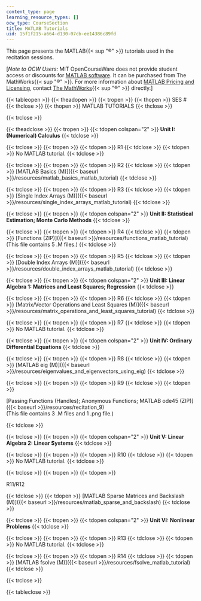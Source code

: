```yaml
---
content_type: page
learning_resource_types: []
ocw_type: CourseSection
title: MATLAB Tutorials
uid: 15f1f215-a664-d130-07cb-ee14386c89fd
---
```


This page presents the MATLAB{{< sup "®" >}} tutorials used in the recitation sessions.

\[_Note to OCW Users:_ MIT OpenCourseWare does not provide student access or discounts for [MATLAB software](http://www.mathworks.com/products/matlab/). It can be purchased from The MathWorks{{< sup "®" >}}. For more information about [MATLAB Pricing and Licensing](http://www.mathworks.com/products/matlab/pricing_licensing.html?s_iid=ML2012_pricing_a#commercial_use), contact [The MathWorks](http://www.mathworks.com/index.html){{< sup "®" >}} directly.\]

{{< tableopen >}}
{{< theadopen >}}
{{< tropen >}}
{{< thopen >}}
SES #
{{< thclose >}}
{{< thopen >}}
MATLAB TUTORIALS
{{< thclose >}}

{{< trclose >}}

{{< theadclose >}}
{{< tropen >}}
{{< tdopen colspan="2" >}}
**Unit I: (Numerical) Calculus**
{{< tdclose >}}

{{< trclose >}}
{{< tropen >}}
{{< tdopen >}}
R1
{{< tdclose >}}
{{< tdopen >}}
No MATLAB tutorial.
{{< tdclose >}}

{{< trclose >}}
{{< tropen >}}
{{< tdopen >}}
R2
{{< tdclose >}}
{{< tdopen >}}
[MATLAB Basics (M)]({{< baseurl >}}/resources/matlab_basics_matlab_tutorial)
{{< tdclose >}}

{{< trclose >}}
{{< tropen >}}
{{< tdopen >}}
R3
{{< tdclose >}}
{{< tdopen >}}
[Single Index Arrays (M)]({{< baseurl >}}/resources/single_index_arrays_matlab_tutorial)
{{< tdclose >}}

{{< trclose >}}
{{< tropen >}}
{{< tdopen colspan="2" >}}
**Unit II: Statistical Estimation; Monte Carlo Methods**
{{< tdclose >}}

{{< trclose >}}
{{< tropen >}}
{{< tdopen >}}
R4
{{< tdclose >}}
{{< tdopen >}}
[Functions (ZIP)]({{< baseurl >}}/resources/functions_matlab_tutorial) (This file contains 5 .M files.)
{{< tdclose >}}

{{< trclose >}}
{{< tropen >}}
{{< tdopen >}}
R5
{{< tdclose >}}
{{< tdopen >}}
[Double Index Arrays (M)]({{< baseurl >}}/resources/double_index_arrays_matlab_tutorial)
{{< tdclose >}}

{{< trclose >}}
{{< tropen >}}
{{< tdopen colspan="2" >}}
**Unit III: Linear Algebra 1: Matrices and Least Squares; Regression**
{{< tdclose >}}

{{< trclose >}}
{{< tropen >}}
{{< tdopen >}}
R6
{{< tdclose >}}
{{< tdopen >}}
[Matrix/Vector Operations and Least Squares (M)]({{< baseurl >}}/resources/matrix_operations_and_least_squares_tutorial)
{{< tdclose >}}

{{< trclose >}}
{{< tropen >}}
{{< tdopen >}}
R7
{{< tdclose >}}
{{< tdopen >}}
No MATLAB tutorial.
{{< tdclose >}}

{{< trclose >}}
{{< tropen >}}
{{< tdopen colspan="2" >}}
**Unit IV: Ordinary Differential Equations**
{{< tdclose >}}

{{< trclose >}}
{{< tropen >}}
{{< tdopen >}}
R8
{{< tdclose >}}
{{< tdopen >}}
[MATLAB eig (M)]({{< baseurl >}}/resources/eigenvalues_and_eigenvectors_using_eig)
{{< tdclose >}}

{{< trclose >}}
{{< tropen >}}
{{< tdopen >}}
R9
{{< tdclose >}}
{{< tdopen >}}


[Passing Functions (Handles); Anonymous Functions; MATLAB ode45 (ZIP)]({{< baseurl >}}/resources/recitation_9)  
(This file contains 3 .M files and 1 .png file.)


{{< tdclose >}}

{{< trclose >}}
{{< tropen >}}
{{< tdopen colspan="2" >}}
**Unit V: Linear Algebra 2: Linear Systems**
{{< tdclose >}}

{{< trclose >}}
{{< tropen >}}
{{< tdopen >}}
R10
{{< tdclose >}}
{{< tdopen >}}
No MATLAB tutorial.
{{< tdclose >}}

{{< trclose >}}
{{< tropen >}}
{{< tdopen >}}


R11/R12


{{< tdclose >}}
{{< tdopen >}}
[MATLAB Sparse Matrices and Backslash (M)]({{< baseurl >}}/resources/matlab_sparse_and_backslash)
{{< tdclose >}}

{{< trclose >}}
{{< tropen >}}
{{< tdopen colspan="2" >}}
**Unit VI: Nonlinear Problems**
{{< tdclose >}}

{{< trclose >}}
{{< tropen >}}
{{< tdopen >}}
R13
{{< tdclose >}}
{{< tdopen >}}
No MATLAB tutorial.
{{< tdclose >}}

{{< trclose >}}
{{< tropen >}}
{{< tdopen >}}
R14
{{< tdclose >}}
{{< tdopen >}}
[MATLAB fsolve (M)]({{< baseurl >}}/resources/fsolve_matlab_tutorial)
{{< tdclose >}}

{{< trclose >}}

{{< tableclose >}}
